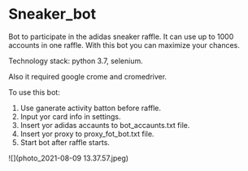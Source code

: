 # Sneaker_bot

Bot to participate in the adidas sneaker raffle. It can use up to 1000 accounts in one raffle.
With this bot you can maximize your chances. 

Technology stack:
python 3.7, selenium. 

Also it required google crome and cromedriver.

To use this bot:
1. Use ganerate activity batton before raffle.
2. Input yor card info in settings.
3. Insert yor adidas accaunts to bot_accaunts.txt file.
4. Insert yor proxy to proxy_fot_bot.txt file.
5. Start bot after raffle starts.

![](photo_2021-08-09 13.37.57.jpeg)